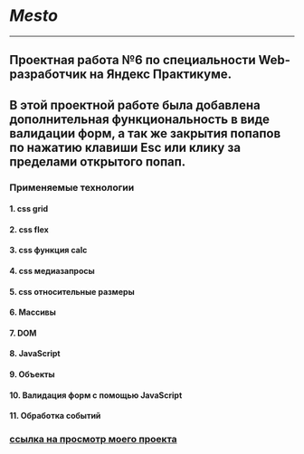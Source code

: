 # *Mesto*
----------
## Проектная работа №6 по специальности Web-разработчик на Яндекс Практикуме. 
## В этой проектной работе была добавлена дополнительная функциональность в виде валидации форм, а так же закрытия попапов по нажатию клавиши Esc или клику за пределами открытого попап.
### Применяемые технологии
#### 1. css grid
#### 2. css flex
#### 3. css функция calc
#### 4. css медиазапросы
#### 5. css относительные размеры
#### 6. Массивы
#### 7. DOM
#### 8. JavaScript
#### 9. Объекты
#### 10. Валидация форм с помощью JavaScript
#### 11. Обработка событий

### [ссылка на просмотр моего проекта](https://sergeitolstikh.github.io/mesto/ "Mesto")
